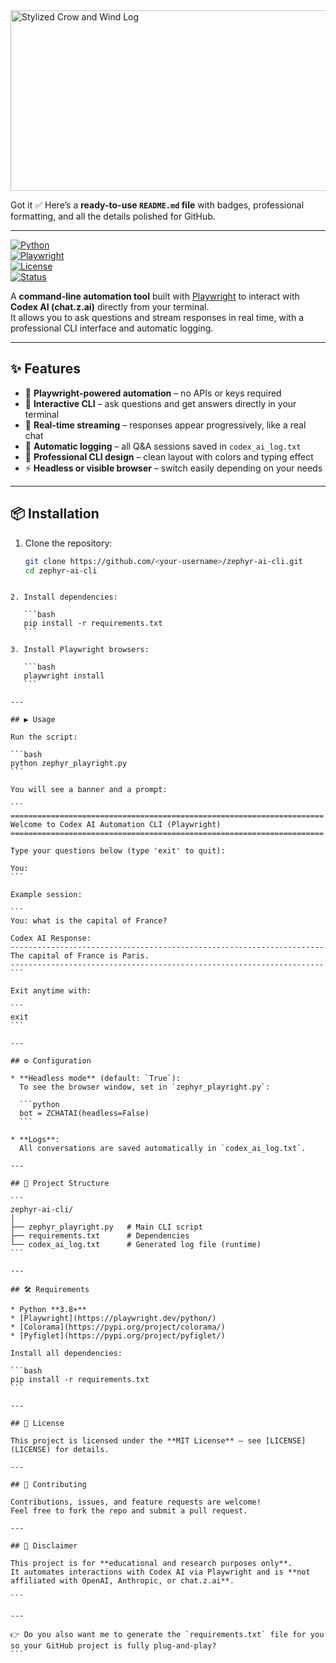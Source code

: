 <img width="874" height="289" alt="Stylized Crow and Wind Log" src="https://github.com/user-attachments/assets/c0449bf8-edd1-42d4-b560-50dfe75e4581" />

Got it ✅
Here’s a **ready-to-use `README.md` file** with badges, professional formatting, and all the details polished for GitHub.

---

[![Python](https://img.shields.io/badge/Python-3.8+-blue.svg)](https://www.python.org/)  
[![Playwright](https://img.shields.io/badge/Playwright-Automation-green.svg)](https://playwright.dev/python/)  
[![License](https://img.shields.io/badge/License-MIT-lightgrey.svg)](LICENSE)  
[![Status](https://img.shields.io/badge/Status-Active-success.svg)]()  

A **command-line automation tool** built with [Playwright](https://playwright.dev/) to interact with **Codex AI (chat.z.ai)** directly from your terminal.  
It allows you to ask questions and stream responses in real time, with a professional CLI interface and automatic logging.  

---

## ✨ Features
- 🚀 **Playwright-powered automation** – no APIs or keys required  
- 💬 **Interactive CLI** – ask questions and get answers directly in your terminal  
- 📝 **Real-time streaming** – responses appear progressively, like a real chat  
- 📂 **Automatic logging** – all Q&A sessions saved in `codex_ai_log.txt`  
- 🎨 **Professional CLI design** – clean layout with colors and typing effect  
- ⚡ **Headless or visible browser** – switch easily depending on your needs  

---

## 📦 Installation

1. Clone the repository:
   ```bash
   git clone https://github.com/<your-username>/zephyr-ai-cli.git
   cd zephyr-ai-cli
````

2. Install dependencies:

   ```bash
   pip install -r requirements.txt
   ```

3. Install Playwright browsers:

   ```bash
   playwright install
   ```

---

## ▶️ Usage

Run the script:

```bash
python zephyr_playright.py
```

You will see a banner and a prompt:

```
======================================================================
Welcome to Codex AI Automation CLI (Playwright)
======================================================================

Type your questions below (type 'exit' to quit):

You:
```

Example session:

```
You: what is the capital of France?

Codex AI Response:
----------------------------------------------------------------------
The capital of France is Paris.
----------------------------------------------------------------------
```

Exit anytime with:

```
exit
```

---

## ⚙️ Configuration

* **Headless mode** (default: `True`):
  To see the browser window, set in `zephyr_playright.py`:

  ```python
  bot = ZCHATAI(headless=False)
  ```

* **Logs**:
  All conversations are saved automatically in `codex_ai_log.txt`.

---

## 📂 Project Structure

```
zephyr-ai-cli/
│
├── zephyr_playright.py   # Main CLI script
├── requirements.txt      # Dependencies
└── codex_ai_log.txt      # Generated log file (runtime)
```

---

## 🛠 Requirements

* Python **3.8+**
* [Playwright](https://playwright.dev/python/)
* [Colorama](https://pypi.org/project/colorama/)
* [Pyfiglet](https://pypi.org/project/pyfiglet/)

Install all dependencies:

```bash
pip install -r requirements.txt
```

---

## 📜 License

This project is licensed under the **MIT License** – see [LICENSE](LICENSE) for details.

---

## 🙌 Contributing

Contributions, issues, and feature requests are welcome!
Feel free to fork the repo and submit a pull request.

---

## 📌 Disclaimer

This project is for **educational and research purposes only**.
It automates interactions with Codex AI via Playwright and is **not affiliated with OpenAI, Anthropic, or chat.z.ai**.

```

---

👉 Do you also want me to generate the `requirements.txt` file for you so your GitHub project is fully plug-and-play?
```
